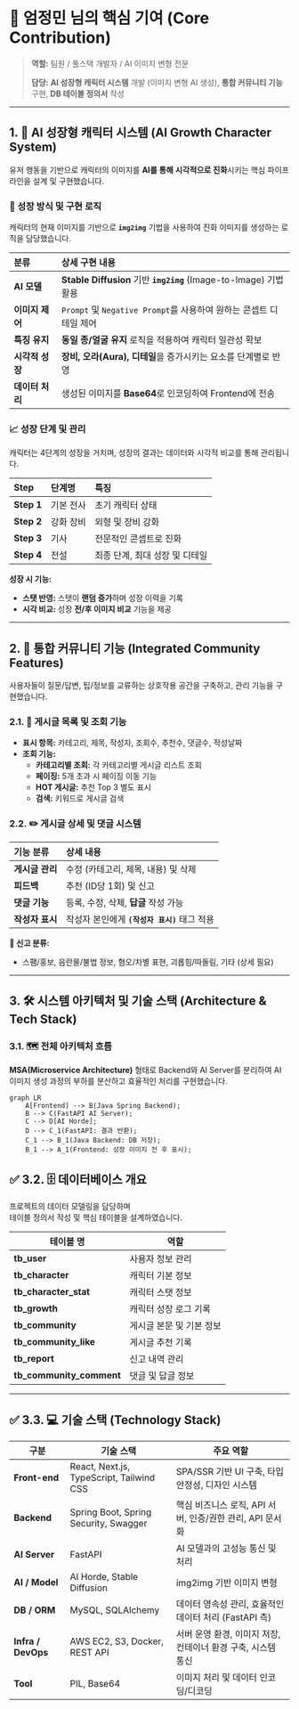# 🚀 엄정민 님의 핵심 기여 (Core Contribution)

> **역할:** 팀원 / 풀스택 개발자 / AI 이미지 변형 전문
>
> **담당:** **AI 성장형 캐릭터 시스템** 개발 (이미지 변형 AI 생성), **통합 커뮤니티 기능** 구현, **DB 테이블 정의서** 작성

***

## 1. 🤖 AI 성장형 캐릭터 시스템 (AI Growth Character System)

유저 행동을 기반으로 캐릭터의 이미지를 **AI를 통해 시각적으로 진화**시키는 핵심 파이프라인을 설계 및 구현했습니다.

### 🌟 성장 방식 및 구현 로직

캐릭터의 현재 이미지를 기반으로 **`img2img`** 기법을 사용하여 진화 이미지를 생성하는 로직을 담당했습니다.

| 분류 | 상세 구현 내용 |
| :--- | :--- |
| **AI 모델** | **Stable Diffusion** 기반 **`img2img`** (Image-to-Image) 기법 활용 |
| **이미지 제어** | `Prompt` 및 `Negative Prompt`를 사용하여 원하는 콘셉트 디테일 제어 |
| **특징 유지** | **동일 종/얼굴 유지** 로직을 적용하여 캐릭터 일관성 확보 |
| **시각적 성장** | **장비, 오라(Aura), 디테일**을 증가시키는 요소를 단계별로 반영 |
| **데이터 처리** | 생성된 이미지를 **Base64**로 인코딩하여 Frontend에 전송 |

### 📈 성장 단계 및 관리

캐릭터는 4단계의 성장을 거치며, 성장의 결과는 데이터와 시각적 비교를 통해 관리됩니다.

| Step | 단계명 | 특징 |
| :--- | :--- | :--- |
| **Step 1** | 기본 전사 | 초기 캐릭터 상태 |
| **Step 2** | 강화 장비 | 외형 및 장비 강화 |
| **Step 3** | 기사 | 전문적인 콘셉트로 진화 |
| **Step 4** | 전설 | 최종 단계, 최대 성장 및 디테일 |

**성장 시 기능:**
* **스탯 반영:** 스탯이 **랜덤 증가**하며 성장 이력을 기록
* **시각 비교:** 성장 **전/후 이미지 비교** 기능을 제공

***

## 2. 💬 통합 커뮤니티 기능 (Integrated Community Features)

사용자들이 질문/답변, 팁/정보를 교류하는 상호작용 공간을 구축하고, 관리 기능을 구현했습니다.

### 2.1. 📑 게시글 목록 및 조회 기능

* **표시 항목:** 카테고리, 제목, 작성자, 조회수, 추천수, 댓글수, 작성날짜
* **조회 기능:**
    * **카테고리별 조회:** 각 카테고리별 게시글 리스트 조회
    * **페이징:** 5개 초과 시 페이징 이동 기능
    * **HOT 게시글:** 추천 Top 3 별도 표시
    * **검색:** 키워드로 게시글 검색

### 2.2. ✏️ 게시글 상세 및 댓글 시스템

| 기능 분류 | 상세 내용 |
| :--- | :--- |
| **게시글 관리** | 수정 (카테고리, 제목, 내용) 및 삭제 |
| **피드백** | 추천 (ID당 1회) 및 신고 |
| **댓글 기능** | 등록, 수정, 삭제, **답글** 작성 가능 |
| **작성자 표시** | 작성자 본인에게 **`(작성자 표시)`** 태그 적용 |

**🚨 신고 분류:**
* 스팸/홍보, 음란물/불법 정보, 혐오/차별 표현, 괴롭힘/따돌림, 기타 (상세 필요)

***

## 3. 🛠️ 시스템 아키텍처 및 기술 스택 (Architecture & Tech Stack)

### 3.1. 🗺️ 전체 아키텍처 흐름

**MSA(Microservice Architecture)** 형태로 Backend와 AI Server를 분리하여 AI 이미지 생성 과정의 부하를 분산하고 효율적인 처리를 구현했습니다.

```mermaid
graph LR
    A[Frontend] --> B(Java Spring Backend);
    B --> C(FastAPI AI Server);
    C --> D[AI Horde];
    D --> C_1(FastAPI: 결과 반환);
    C_1 --> B_1(Java Backend: DB 저장);
    B_1 --> A_1(Frontend: 성장 이미지 전 후 표시);
```    

## ✅ 3.2. 🗄️ 데이터베이스 개요

프로젝트의 데이터 모델링을 담당하며  
테이블 정의서 작성 및 핵심 테이블을 설계하였습니다.

| 테이블 명 | 역할 |
|----------|------|
| **tb_user** | 사용자 정보 관리 |
| **tb_character** | 캐릭터 기본 정보 |
| **tb_character_stat** | 캐릭터 스탯 정보 |
| **tb_growth** | 캐릭터 성장 로그 기록 |
| **tb_community** | 게시글 본문 및 기본 정보 |
| **tb_community_like** | 게시글 추천 기록 |
| **tb_report** | 신고 내역 관리 |
| **tb_community_comment** | 댓글 및 답글 정보 |

---

## ✅ 3.3. 💻 기술 스택 (Technology Stack)

| 구분 | 기술 스택 | 주요 역할 |
|------|------------|-----------|
| **Front-end** | React, Next.js, TypeScript, Tailwind CSS | SPA/SSR 기반 UI 구축, 타입 안정성, 디자인 시스템 |
| **Backend** | Spring Boot, Spring Security, Swagger | 핵심 비즈니스 로직, API 서버, 인증/권한 관리, API 문서화 |
| **AI Server** | FastAPI | AI 모델과의 고성능 통신 및 처리 |
| **AI / Model** | AI Horde, Stable Diffusion | img2img 기반 이미지 변형 |
| **DB / ORM** | MySQL, SQLAlchemy | 데이터 영속성 관리, 효율적인 데이터 처리 (FastAPI 측) |
| **Infra / DevOps** | AWS EC2, S3, Docker, REST API | 서버 운영 환경, 이미지 저장, 컨테이너 환경 구축, 시스템 통신 |
| **Tool** | PIL, Base64 | 이미지 처리 및 데이터 인코딩/디코딩 |

